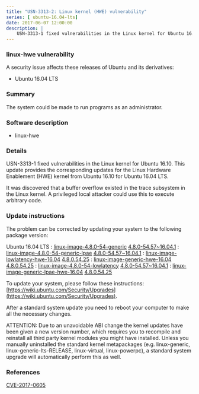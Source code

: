 ```yaml
---
title: "USN-3313-2: Linux kernel (HWE) vulnerability"
series: [ ubuntu-16.04-lts]
date: 2017-06-07 12:00:00
description: |
    USN-3313-1 fixed vulnerabilities in the Linux kernel for Ubuntu 16.10. This update provides the corresponding updates for the Linux Hardware Enablement (HWE) kernel from Ubuntu 16.10 for Ubuntu 16.04 LTS.
--- 
```

 
### linux-hwe vulnerability

A security issue affects these releases of Ubuntu and its derivatives:

* Ubuntu 16.04 LTS

### Summary

The system could be made to run programs as an administrator. 

### Software description

* linux-hwe 

### Details

USN-3313-1 fixed vulnerabilities in the Linux kernel for Ubuntu 16.10. This update provides the corresponding updates for the Linux Hardware Enablement (HWE) kernel from Ubuntu 16.10 for Ubuntu 16.04 LTS.

It was discovered that a buffer overflow existed in the trace subsystem in the Linux kernel. A privileged local attacker could use this to execute arbitrary code. 

### Update instructions

The problem can be corrected by updating your system to the following package version:

Ubuntu 16.04 LTS
 : [linux-image-4.8.0-54-generic](https://launchpad.net/ubuntu/+source/linux-hwe) <span> [4.8.0-54.57~16.04.1](https://launchpad.net/ubuntu/+source/linux-hwe/4.8.0-54.57~16.04.1) </span> 
 : [linux-image-4.8.0-54-generic-lpae](https://launchpad.net/ubuntu/+source/linux-hwe) <span> [4.8.0-54.57~16.04.1](https://launchpad.net/ubuntu/+source/linux-hwe/4.8.0-54.57~16.04.1) </span> 
 : [linux-image-lowlatency-hwe-16.04](https://launchpad.net/ubuntu/+source/linux-hwe) <span> [4.8.0.54.25](https://launchpad.net/ubuntu/+source/linux-hwe/4.8.0-54.57~16.04.1) </span> 
 : [linux-image-generic-hwe-16.04](https://launchpad.net/ubuntu/+source/linux-hwe) <span> [4.8.0.54.25](https://launchpad.net/ubuntu/+source/linux-hwe/4.8.0-54.57~16.04.1) </span> 
 : [linux-image-4.8.0-54-lowlatency](https://launchpad.net/ubuntu/+source/linux-hwe) <span> [4.8.0-54.57~16.04.1](https://launchpad.net/ubuntu/+source/linux-hwe/4.8.0-54.57~16.04.1) </span> 
 : [linux-image-generic-lpae-hwe-16.04](https://launchpad.net/ubuntu/+source/linux-hwe) <span> [4.8.0.54.25](https://launchpad.net/ubuntu/+source/linux-hwe/4.8.0-54.57~16.04.1) </span> 

To update your system, please follow these instructions: [https://wiki.ubuntu.com/Security/Upgrades](https://wiki.ubuntu.com/Security/Upgrades).

After a standard system update you need to reboot your computer to make all the necessary changes.

ATTENTION: Due to an unavoidable ABI change the kernel updates have been given a new version number, which requires you to recompile and reinstall all third party kernel modules you might have installed. Unless you manually uninstalled the standard kernel metapackages (e.g. linux-generic, linux-generic-lts-RELEASE, linux-virtual, linux-powerpc), a standard system upgrade will automatically perform this as well. 

### References

 [CVE-2017-0605](http://people.ubuntu.com/~ubuntu-security/cve/CVE-2017-0605)
 
